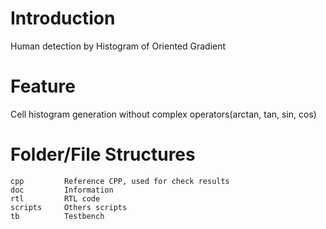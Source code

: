 <!---
/*******************************************************************************
// Project name   :
// File name      : README.md
// Created date   : Fri 14 Jul 2017 11:05:59 AM +07
// Author         : Huy-Hung Ho
// Last modified  : Thu 07 Sep 2017 02:47:24 PM ICT
// Desc           :
*******************************************************************************/
-->
# Introduction

Human detection by Histogram of Oriented Gradient


# Feature

Cell histogram generation without complex operators(arctan, tan, sin, cos)


# Folder/File Structures

    cpp        	Reference CPP, used for check results
	doc			Information
    rtl        	RTL code
    scripts   	Others scripts
    tb         	Testbench 


